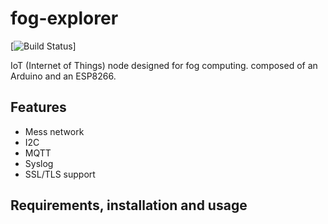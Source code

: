 fog-explorer
=============================

[![Build Status](https://github.com/airforce011/fog-explorer/new/master)]

IoT (Internet of Things) node designed for fog computing. composed of an Arduino and an ESP8266.

## Features

* Mess network
* I2C
* MQTT
* Syslog
* SSL/TLS support

## Requirements, installation and usage

